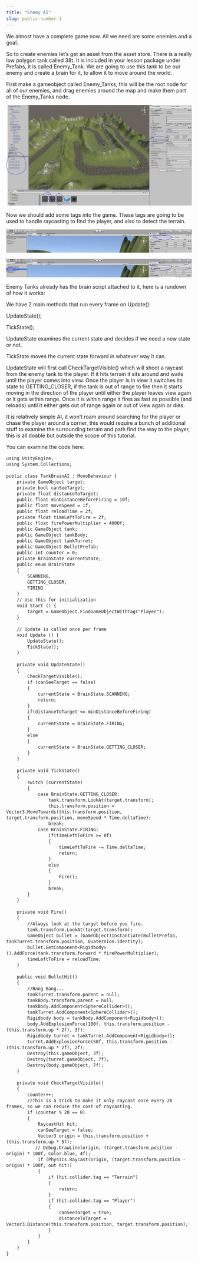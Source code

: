 ```yaml
---
title: "Enemy AI"
slug: public-number-1
---
```



We almost have a complete game now. All we need are some enemies and a
goal.

So to create enemies let’s get an asset from the asset store. There is a
really low polygon tank called 38t. It is included in your lesson
package under Prefabs, it is called Enemy\_Tank. We are going to use
this tank to be our enemy and create a brain for it, to allow it to move
around the world.

First make a gameobject called Enemy\_Tanks, this will be the root node
for all of our enemies, and drag enemies around the map and make them
part of the Enemy\_Tanks node.

![](../media/image43.png)

Now we should add some tags into the game. These tags are going to be
used to handle raycasting to find the player, and also to detect the
terrain.

![](../media/image10.png)

![](../media/image36.png)

Enemy Tanks already has the brain script attached to it, here is a
rundown of how it works:

We have 2 main methods that run every frame on Update():

UpdateState();

TickState();

UpdateState examines the current state and decides if we need a new
state or not.

TickState moves the current state forward in whatever way it can.

UpdateState will first call CheckTargetVisible() which will shoot a
raycast from the enemy tank to the player. If it hits terrain it sits
around and waits until the player comes into view. Once the player is in
view it switches its state to GETTING\_CLOSER, if the tank is out of
range to fire then it starts moving in the direction of the player until
either the player leaves view again or it gets within range. Once it is
within range it fires as fast as possible (and reloads) until it either
gets out of range again or out of view again or dies.

It is relatively simple AI, it won’t roam around searching for the
player or chase the player around a corner, this would require a bunch
of additional stuff to examine the surrounding terrain and path find the
way to the player, this is all doable but outside the scope of this
tutorial.

You can examine the code here:

~~~
using UnityEngine;
using System.Collections;

public class TankBrainAI : MonoBehaviour {
    private GameObject target;
    private bool canSeeTarget;
    private float distanceToTarget;
    public float minDistanceBeforeFiring = 10f;
    public float moveSpeed = 1f;
    public float reloadTime = 2f;
    private float timeLeftToFire = 2f;
    public float firePowerMultiplier = 4000f;
    public GameObject tank;
    public GameObject tankBody;
    public GameObject tankTurret;
    public GameObject BulletPrefab;
    public int counter = 0;
    private BrainState currentState;
    public enum BrainState
    {
        SCANNING,
        GETTING_CLOSER,
        FIRING
    }
	// Use this for initialization
	void Start () {
        target = GameObject.FindGameObjectWithTag("Player");
	}

	// Update is called once per frame
	void Update () {
        UpdateState();
        TickState();
	}

    private void UpdateState()
    {
        CheckTargetVisible();
        if (canSeeTarget == false)
        {
            currentState = BrainState.SCANNING;
            return;
        }
        if(distanceToTarget <= minDistanceBeforeFiring)
        {
            currentState = BrainState.FIRING;
        }
        else
        {
            currentState = BrainState.GETTING_CLOSER;
        }
    }

    private void TickState()
    {
        switch (currentState)
        {
            case BrainState.GETTING_CLOSER:
                tank.transform.LookAt(target.transform);
                this.transform.position = Vector3.MoveTowards(this.transform.position, target.transform.position, moveSpeed * Time.deltaTime);
                break;
            case BrainState.FIRING:
                if(timeLeftToFire >= 0f)
                {
                    timeLeftToFire -= Time.deltaTime;
                    return;
                }
                else
                {
                    Fire();
                }
                break;
        }
    }

    private void Fire()
    {
        //Always look at the target before you fire.
        tank.transform.LookAt(target.transform);
        GameObject bullet = (GameObject)Instantiate(BulletPrefab, tankTurret.transform.position, Quaternion.identity);
        bullet.GetComponent<Rigidbody>().AddForce(tank.transform.forward * firePowerMultiplier);
        timeLeftToFire = reloadTime;
    }

    public void BulletHit()
    {
        //Bang Bang...
        tankTurret.transform.parent = null;
        tankBody.transform.parent = null;
        tankBody.AddComponent<SphereCollider>();
        tankTurret.AddComponent<SphereCollider>();
        Rigidbody body = tankBody.AddComponent<Rigidbody>();
        body.AddExplosionForce(100f, this.transform.position - (this.transform.up * 2f), 3f);
        Rigidbody turret = tankTurret.AddComponent<Rigidbody>();
        turret.AddExplosionForce(50f, this.transform.position - (this.transform.up * 2f), 2f);
        Destroy(this.gameObject, 3f);
        Destroy(turret.gameObject, 7f);
        Destroy(body.gameObject, 7f);
    }

    private void CheckTargetVisible()
    {
        counter++;
        //This is a trick to make it only raycast once every 20 frames, so we can reduce the cost of raycasting.
        if (counter % 20 == 0)
        {
            RaycastHit hit;
            canSeeTarget = false;
            Vector3 origin = this.transform.position + (this.transform.up * 5f);
           // Debug.DrawLine(origin, (target.transform.position - origin) * 100f, Color.blue, 4f);
            if (Physics.Raycast(origin, (target.transform.position - origin) * 100f, out hit))
            {
                if (hit.collider.tag == "Terrain")
                {
                    return;
                }
                if (hit.collider.tag == "Player")
                {
                    canSeeTarget = true;
                    distanceToTarget = Vector3.Distance(this.transform.position, target.transform.position);
                }
            }
        }
    }
}
~~~

